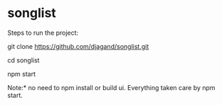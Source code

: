 # songlist

Steps to run the project:

 git clone https://github.com/djagand/songlist.git
 
 cd songlist
 
 npm start
 
 Note:* no need to npm install or build ui. Everything taken care by npm start.
